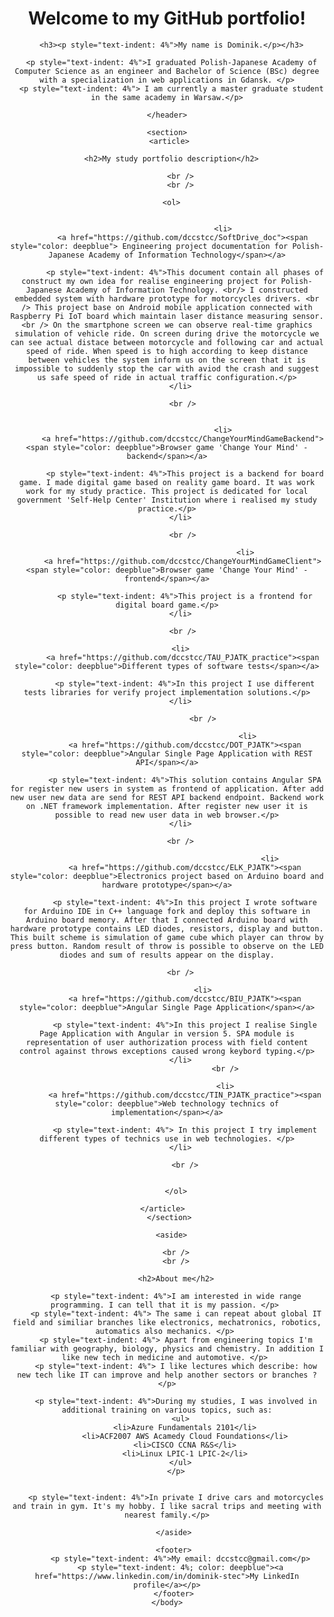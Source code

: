 <html>
  <body>
    <header>
      <h1>Welcome to my GitHub portfolio!</h1>
    
      <h3><p style="text-indent: 4%">My name is Dominik.</p></h3>
  
      <p style="text-indent: 4%">I graduated Polish-Japanese Academy of Computer Science as an engineer and Bachelor of Science (BSc) degree with a specialization in web applications in Gdansk. </p>
      <p style="text-indent: 4%"> I am currently a master graduate student in the same academy in Warsaw.</p>
  
    </header>
  
    <section>
     <article>
    
      <h2>My study portfolio description</h2>
    
          <br />
          <br />
      
        <ol>  
        

                             <li>
           <a href="https://github.com/dccstcc/SoftDrive_doc"><span style="color: deepblue"> Engineering project documentation for Polish-Japanese Academy of Information Technology</span></a>
                                  
            <p style="text-indent: 4%">This document contain all phases of construct my own idea for realise engineering project for Polish-Japanese Academy of Information Technology. <br/> I constructed embedded system with hardware prototype for motorcycles drivers. <br /> This project base on Android mobile application connected with Raspberry Pi IoT board which maintain laser distance measuring sensor. <br /> On the smartphone screen we can observe real-time graphics simulation of vehicle ride. On screen during drive the motorcycle we can see actual distace between motorcycle and following car and actual speed of ride. When speed is to high according to keep distance between vehicles the system inform us on the screen that it is impossible to suddenly stop the car with aviod the crash and suggest us safe speed of ride in actual traffic configuration.</p>
          </li>
          
           <br />
          

                             <li>
           <a href="https://github.com/dccstcc/ChangeYourMindGameBackend"><span style="color: deepblue">Browser game 'Change Your Mind' - backend</span></a>
                                  
            <p style="text-indent: 4%">This project is a backend for board game. I made digital game based on reality game board. It was work work for my study practice. This project is dedicated for local government 'Self-Help Center' Institution where i realised my study practice.</p>
          </li>
          
           <br />
          
                                       <li>
           <a href="https://github.com/dccstcc/ChangeYourMindGameClient"><span style="color: deepblue">Browser game 'Change Your Mind' - frontend</span></a>
          
            <p style="text-indent: 4%">This project is a frontend for digital board game.</p>
          </li>

           <br />

          <li>
           <a href="https://github.com/dccstcc/TAU_PJATK_practice"><span style="color: deepblue">Different types of software tests</span></a>
          
            <p style="text-indent: 4%">In this project I use different tests libraries for verify project implementation solutions.</p>
          </li>
                    
                    <br />
                    
                                        <li>
            <a href="https://github.com/dccstcc/DOT_PJATK"><span style="color: deepblue">Angular Single Page Application with REST API</span></a>
          
            <p style="text-indent: 4%">This solution contains Angular SPA for register new users in system as frontend of application. After add new user new data are send for REST API backend endpoint. Backend work on .NET framework implementation. After register new user it is possible to read new user data in web browser.</p>
          </li>
          
          <br />
          
                                                  <li>
            <a href="https://github.com/dccstcc/ELK_PJATK"><span style="color: deepblue">Electronics project based on Arduino board and hardware prototype</span></a>
          
            <p style="text-indent: 4%">In this project I wrote software for Arduino IDE in C++ language fork and deploy this software in Arduino board memory. After that I connected Arduino board with hardware prototype contains LED diodes, resistors, display and button. This built scheme is simulation of game cube which player can throw by press button. Random result of throw is possible to observe on the LED diodes and sum of results appear on the display.
</p>
          </li>
          
          <br />
          
                    <li>
            <a href="https://github.com/dccstcc/BIU_PJATK"><span style="color: deepblue">Angular Single Page Application</span></a>
          
            <p style="text-indent: 4%">In this project I realise Single Page Application with Angular in version 5. SPA module is representation of user authorization process with field content control against throws exceptions caused wrong keybord typing.</p>
          </li>
                              <br />
          
                              <li>
            <a href="https://github.com/dccstcc/TIN_PJATK_practice"><span style="color: deepblue">Web technology technics of implementation</span></a>
          
            <p style="text-indent: 4%"> In this project I try implement different types of technics use in web technologies. </p>
          </li>
            
            <br />
          
          
        </ol>
    
      </article>    
     </section>

      <aside>
    
        <br />
        <br />
    
        <h2>About me</h2>

        <p style="text-indent: 4%">I am interested in wide range programming. I can tell that it is my passion. </p> 
        <p style="text-indent: 4%"> The same i can repeat about global IT field and similiar branches like electronics, mechatronics, robotics, automatics also mechanics. </p> 
        <p style="text-indent: 4%"> Apart from engineering topics I'm familiar with geography, biology, physics and chemistry. In addition I like new tech in medicine and automotive. </p> 
        <p style="text-indent: 4%"> I like lectures which describe: how new tech like IT can improve and help another sectors or branches ? </p>
  
        <p style="text-indent: 4%">During my studies, I was involved in additional training on various topics, such as:
          <ul>
            <li>Azure Fundamentals 2101</li>
            <li>ACF2007 AWS Acamedy Cloud Foundations</li>
            <li>CISCO CCNA R&S</li>
            <li>Linux LPIC-1 LPIC-2</li>
          </ul>
        </p>
  
 
        <p style="text-indent: 4%">In private I drive cars and motorcycles and train in gym. It's my hobby. I like sacral trips and meeting with nearest family.</p>
  
       </aside>
      
       <footer>
          <p style="text-indent: 4%">My email: dccstcc@gmail.com</p>
          <p style="text-indent: 4%; color: deepblue"><a href="https://www.linkedin.com/in/dominik-stec">My LinkedIn profile</a></p>
       </footer>
    </body>
</html>


